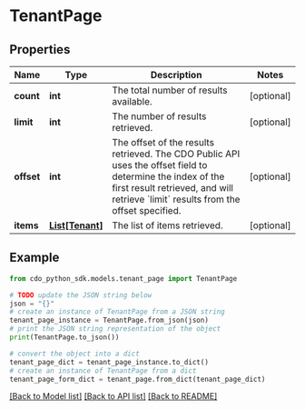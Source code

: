 # TenantPage


## Properties

Name | Type | Description | Notes
------------ | ------------- | ------------- | -------------
**count** | **int** | The total number of results available. | [optional] 
**limit** | **int** | The number of results retrieved. | [optional] 
**offset** | **int** | The offset of the results retrieved. The CDO Public API uses the offset field to determine the index of the first result retrieved, and will retrieve &#x60;limit&#x60; results from the offset specified. | [optional] 
**items** | [**List[Tenant]**](Tenant.md) | The list of items retrieved. | [optional] 

## Example

```python
from cdo_python_sdk.models.tenant_page import TenantPage

# TODO update the JSON string below
json = "{}"
# create an instance of TenantPage from a JSON string
tenant_page_instance = TenantPage.from_json(json)
# print the JSON string representation of the object
print(TenantPage.to_json())

# convert the object into a dict
tenant_page_dict = tenant_page_instance.to_dict()
# create an instance of TenantPage from a dict
tenant_page_form_dict = tenant_page.from_dict(tenant_page_dict)
```
[[Back to Model list]](../README.md#documentation-for-models) [[Back to API list]](../README.md#documentation-for-api-endpoints) [[Back to README]](../README.md)



